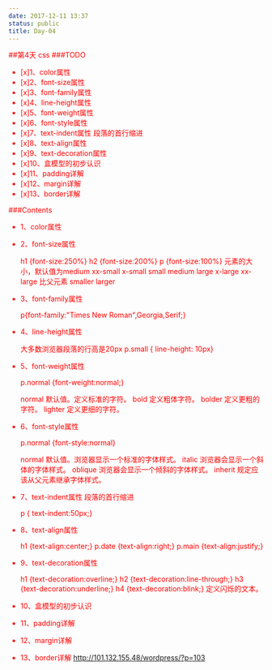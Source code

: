 ```yaml
---
date: 2017-12-11 13:37
status: public
title: Day-04
---
```


##第4天 css
###TODO
- [x]1、color属性
- [x]2、font-size属性
- [x]3、font-family属性
- [x]4、line-height属性
- [x]5、font-weight属性
- [x]6、font-style属性
- [x]7、text-indent属性 段落的首行缩进	
- [x]8、text-align属性
- [x]9、text-decoration属性
- [x]10、盒模型的初步认识
- [x]11、padding详解
- [x]12、margin详解
- [x]13、border详解


###Contents
* 1、color属性
	
	<style> 
	body {color:red;}
	h1 {color:#00ff00;}
	p.ex {color:rgb(0,0,255);}
	</style>
* 2、font-size属性
	
	h1 {font-size:250%}
	h2 {font-size:200%}
	p {font-size:100%} 
		元素的大小，默认值为medium
		xx-small
		x-small
		small
		medium
		large
		x-large
		xx-large
		比父元素
		smaller
		larger
	
* 3、font-family属性
	
	p{font-family:"Times New Roman",Georgia,Serif;} 
* 4、line-height属性
	
	大多数浏览器段落的行高是20px
	p.small	{ line-height: 10px}
* 5、font-weight属性
	
	p.normal {font-weight:normal;}
	
	normal 	默认值。定义标准的字符。
	bold 	定义粗体字符。
	bolder 	定义更粗的字符。
	lighter 定义更细的字符。
* 6、font-style属性
	
	p.normal {font-style:normal}
	
	normal 	默认值。浏览器显示一个标准的字体样式。
	italic 	浏览器会显示一个斜体的字体样式。
	oblique 	浏览器会显示一个倾斜的字体样式。
	inherit 	规定应该从父元素继承字体样式。
* 7、text-indent属性 段落的首行缩进
	
	p { text-indent:50px;} 	
* 8、text-align属性
	
	h1 {text-align:center;}
	p.date {text-align:right;}
	p.main {text-align:justify;}
* 9、text-decoration属性
	
	h1 {text-decoration:overline;}
	h2 {text-decoration:line-through;}
	h3 {text-decoration:underline;}
	h4 {text-decoration:blink;}        定义闪烁的文本。
	

* 10、盒模型的初步认识
* 11、padding详解
* 12、margin详解
* 13、border详解
	 http://101.132.155.48/wordpress/?p=103

